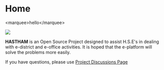 # Home

&lt;marquee&gt;hello&lt;/marquee&gt;

![](.gitbook/assets/21150-illustration-cybersecurity-as-a-service-2.gif)

  **HASTHAM** is an Open Source Project designed to assist H.S.E's in dealing with e-district and e-office activities. It is hoped that the e-platform will solve the problems more easily.

If you have questions, please use [Project Discussions Page](https://github.com/hasthamalp/LOCKALP/discussions)

